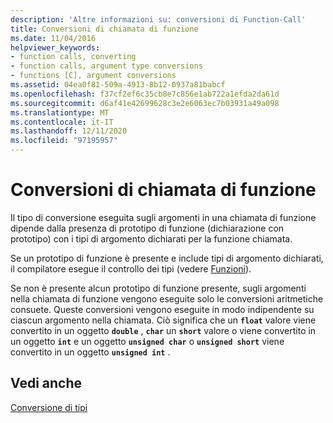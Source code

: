 ```yaml
---
description: 'Altre informazioni su: conversioni di Function-Call'
title: Conversioni di chiamata di funzione
ms.date: 11/04/2016
helpviewer_keywords:
- function calls, converting
- function calls, argument type conversions
- functions [C], argument conversions
ms.assetid: 04ea0f81-509a-4913-8b12-0937a81babcf
ms.openlocfilehash: f37cf2ef6c35cb8e7c856e1ab722a1efda2da61d
ms.sourcegitcommit: d6af41e42699628c3e2e6063ec7b03931a49a098
ms.translationtype: MT
ms.contentlocale: it-IT
ms.lasthandoff: 12/11/2020
ms.locfileid: "97195957"
---
```

# <a name="function-call-conversions"></a>Conversioni di chiamata di funzione

Il tipo di conversione eseguita sugli argomenti in una chiamata di funzione dipende dalla presenza di prototipo di funzione (dichiarazione con prototipo) con i tipi di argomento dichiarati per la funzione chiamata.

Se un prototipo di funzione è presente e include tipi di argomento dichiarati, il compilatore esegue il controllo dei tipi (vedere [Funzioni](../c-language/functions-c.md)).

Se non è presente alcun prototipo di funzione presente, sugli argomenti nella chiamata di funzione vengono eseguite solo le conversioni aritmetiche consuete. Queste conversioni vengono eseguite in modo indipendente su ciascun argomento nella chiamata. Ciò significa che un **`float`** valore viene convertito in un oggetto **`double`** , **`char`** un **`short`** valore o viene convertito in un oggetto **`int`** e un oggetto **`unsigned char`** o **`unsigned short`** viene convertito in un oggetto **`unsigned int`** .

## <a name="see-also"></a>Vedi anche

[Conversione di tipi](../c-language/type-conversions-c.md)
